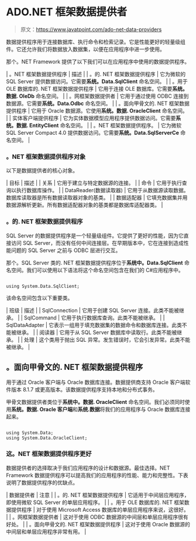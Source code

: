 # ADO.NET 框架数据提供者

> 原文：<https://www.javatpoint.com/ado-net-data-providers>

数据提供程序用于连接数据库、执行命令和检索记录。它是性能更好的轻量级组件。它还允许我们将数据放入数据集，以便在应用程序中进一步使用。

那个。NET Framework 提供了以下我们可以在应用程序中使用的数据提供程序。

| 。NET 框架数据提供程序 | 描述 |
| 。的. NET 框架数据提供程序 | 它为微软的 SQL Server 提供数据访问。它需要**系统。Data.SqlClient** 命名空间。 |
| 。用于 OLE 数据库的. NET 框架数据提供程序 | 它用于连接 OLE 数据库。它需要**系统。数据. OleDb** 命名空间。 |
| 。网框架数据提供者 | 它用于通过使用 ODBC 连接到数据源。它需要**系统。Data.Odbc** 命名空间。 |
| 。面向甲骨文的. NET 框架数据提供程序 | 它用于 Oracle 数据源。它使用**系统。数据. OracleClient** 命名空间。 |
| 实体客户端提供程序 | 它为实体数据模型应用程序提供数据访问。它需要**系统。数据. EntityClient** 命名空间。 |
| 。NET 框架数据提供程序。 | 它为微软 SQL Server Compact 4.0 提供数据访问。它需要**系统。Data.SqlServerCe** 命名空间。 |

### 。NET 框架数据提供程序对象

以下是数据提供者的核心对象。

| 目标 | 描述 |
| 关系 | 它用于建立与特定数据源的连接。 |
| 命令 | 它用于执行查询以执行数据库操作。 |
| DataReader(数据读取器) | 它用于从数据源读取数据。数据库读取器是所有数据读取器对象的基类。 |
| 数据适配器 | 它填充数据集并用数据源解析更新。所有数据适配器对象的基类都是数据库适配器类。 |

### 。的. NET 框架数据提供程序

SQL Server 的数据提供程序是一个轻量级组件。它提供了更好的性能，因为它直接访问 SQL Server，而没有任何中间连接层。在早期版本中，它在连接到造成性能问题的 SQL Server 之前与 ODBC 层进行交互。

那个。SQL Server 类的. NET 框架数据提供程序位于**系统中。Data.SqlClient** 命名空间。我们可以使用以下语法将这个命名空间包含在我们的 C#应用程序中。

```

using System.Data.SqlClient;  

```

该命名空间包含以下重要类。

| 班级 | 描述 |
| SqlConnection | 它用于创建 SQL Server 连接。此类不能被继承。 |
| SqlCommand | 它用于执行数据库查询。此类不能被继承。 |
| SqlDataAdapter | 它表示一组用于填充数据集的数据命令和数据库连接。此类不能被继承。 |
| 阅读器 | 它用于从 SQL Server 数据库中读取行。此类不能被继承。 |
| 处理 | 这个类用于抛出 SQL 异常。发生错误时，它会引发异常。此类不能被继承。 |

## 。面向甲骨文的. NET 框架数据提供程序

用于通过 Oracle 客户端与 Oracle 数据库连接。数据提供商支持 Oracle 客户端软件版本 8.1.7 或更高版本。该数据提供程序支持本地和分布式事务。

甲骨文数据提供者类位于**系统中。数据. OracleClient** 命名空间。我们必须同时使用**系统。数据. Oracle 客户端**和**系统.数据**将我们的应用程序与 Oracle 数据库连接起来。

```

using System.Data;  
using System.Data.OracleClient;  

```

### 这。NET 框架数据提供程序更好

数据提供者的选择取决于我们应用程序的设计和数据源。最佳选择。NET Framework 数据提供程序可以提高我们的应用程序的性能、能力和完整性。下表说明了数据提供程序的优缺点。

| 数据提供者 | 注意 |
| 。的. NET 框架数据提供程序 | 它适用于中间层应用程序，即使用微软 SQL Server 的单层应用程序。 |
| 。用于 OLE 数据库的. NET 框架数据提供程序 | 对于使用 Microsoft Access 数据库的单层应用程序来说，这很好。 |
| 。网框架数据提供者 | 这对于使用 ODBC 数据源的中间层和单层应用程序很有好处。 |
| 。面向甲骨文的. NET 框架数据提供程序 | 这对于使用 Oracle 数据源的中间层和单层应用程序非常有用。 |
